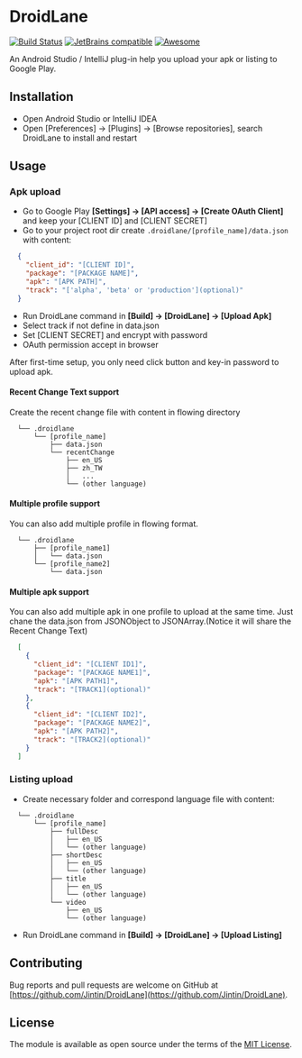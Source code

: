 # DroidLane
[![Build Status](https://travis-ci.org/Jintin/DroidLane.svg?branch=master)](https://travis-ci.org/Jintin/DroidLane)
[![JetBrains compatible](https://img.shields.io/badge/JetBrains-compatible-brightgreen.svg)](https://plugins.jetbrains.com/plugin/8068)
[![Awesome](https://cdn.rawgit.com/sindresorhus/awesome/d7305f38d29fed78fa85652e3a63e154dd8e8829/media/badge.svg)](https://github.com/JStumpp/awesome-android)

An Android Studio / IntelliJ plug-in help you upload your apk or listing to Google Play.

## Installation
- Open Android Studio or IntelliJ IDEA
- Open [Preferences] -> [Plugins] -> [Browse repositories], search DroidLane to install and restart

## Usage

### Apk upload
- Go to Google Play **[Settings] -> [API access] -> [Create OAuth Client]** and keep your [CLIENT ID] and [CLIENT SECRET]
- Go to your project root dir create `.droidlane/[profile_name]/data.json` with content:
```json
  {
    "client_id": "[CLIENT ID]",
    "package": "[PACKAGE NAME]",
    "apk": "[APK PATH]",
    "track": "['alpha', 'beta' or 'production'](optional)"
  }
```

- Run DroidLane command in **[Build] -> [DroidLane] -> [Upload Apk]**
- Select track if not define in data.json
- Set [CLIENT SECRET] and encrypt with password
- OAuth permission accept in browser

After first-time setup, you only need click button and key-in password to upload apk.

#### Recent Change Text support
Create the recent change file with content in flowing directory

```
  └── .droidlane
      └── [profile_name]
          ├── data.json
          └── recentChange
              ├── en_US
              ├── zh_TW
              │   ...
              └── (other language)
```

#### Multiple profile support
You can also add multiple profile in flowing format.

```
  └── .droidlane
      ├── [profile_name1]
      │   └── data.json
      └── [profile_name2]
          └── data.json
```

#### Multiple apk support
You can also add multiple apk in one profile to upload at the same time. Just chane the data.json from JSONObject to JSONArray.(Notice it will share the Recent Change Text)

```json
  [
    {
      "client_id": "[CLIENT ID1]",
      "package": "[PACKAGE NAME1]",
      "apk": "[APK PATH1]",
      "track": "[TRACK1](optional)"
    },
    {
      "client_id": "[CLIENT ID2]",
      "package": "[PACKAGE NAME2]",
      "apk": "[APK PATH2]",
      "track": "[TRACK2](optional)"
    }
  ]
```
### Listing upload
- Create necessary folder and correspond language file with content:
```
  └── .droidlane
      └── [profile_name]
          ├── fullDesc
          │   ├── en_US
          │   └── (other language)
          ├── shortDesc
          │   ├── en_US
          │   └── (other language)
          ├── title
          │   ├── en_US
          │   └── (other language)
          └── video
              ├── en_US
              └── (other language)
```
- Run DroidLane command in **[Build] -> [DroidLane] -> [Upload Listing]**

## Contributing
Bug reports and pull requests are welcome on GitHub at [https://github.com/Jintin/DroidLane](https://github.com/Jintin/DroidLane).

## License
The module is available as open source under the terms of the [MIT License](http://opensource.org/licenses/MIT).
